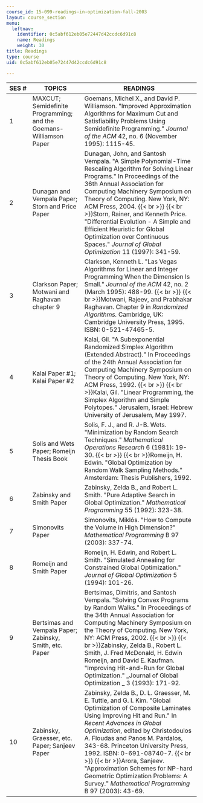 ```yaml
---
course_id: 15-099-readings-in-optimization-fall-2003
layout: course_section
menu:
  leftnav:
    identifier: 0c5abf612eb05e72447d42ccdc6d91c8
    name: Readings
    weight: 30
title: Readings
type: course
uid: 0c5abf612eb05e72447d42ccdc6d91c8

---
```


| SES # | TOPICS | READINGS |
| --- | --- | --- |
| 1 | MAXCUT; Semidefinite Programming; and the Goemans-Williamson Paper | Goemans, Michel X., and David P. Williamson. "Improved Approximation Algorithms for Maximum Cut and Satisfiability Problems Using Semidefinite Programming." _Journal of the ACM_ 42, no. 6 (November 1995): 1115-45. |
| 2 | Dunagan and Vempala Paper; Storn and Price Paper | Dunagan, John, and Santosh Vempala. "A Simple Polynomial-Time Rescaling Algorithm for Solving Linear Programs." In Proceedings of the 36th Annual Association for Computing Machinery Symposium on Theory of Computing. New York, NY: ACM Press, 2004.  {{< br >}}  {{< br >}}Storn, Rainer, and Kenneth Price. "Differential Evolution - A Simple and Efficient Heuristic for Global Optimization over Continuous Spaces." _Journal of Global Optimization_ 11 (1997): 341-59. |
| 3 | Clarkson Paper; Motwani and Raghavan chapter 9 | Clarkson, Kenneth L. "Las Vegas Algorithms for Linear and Integer Programming When the Dimension Is Small." _Journal of the ACM_ 42, no. 2 (March 1995): 488-99.  {{< br >}}  {{< br >}}Motwani, Rajeev, and Prabhakar Raghavan. Chapter 9 in _Randomized Algorithms._ Cambridge, UK: Cambridge University Press, 1995. ISBN: 0-521-47465-5. |
| 4 | Kalai Paper #1; Kalai Paper #2 | Kalai, Gil. "A Subexponential Randomized Simplex Algorithm (Extended Abstract)." In Proceedings of the 24th Annual Association for Computing Machinery Symposium on Theory of Computing. New York, NY: ACM Press, 1992.  {{< br >}}  {{< br >}}Kalai, Gil. "Linear Programming, the Simplex Algorithm and Simple Polytopes." Jerusalem, Israel: Hebrew University of Jerusalem, May 1997. |
| 5 | Solis and Wets Paper; Romeijn Thesis Book | Solis, F. J., and R. J-B. Wets. "Minimization by Random Search Techniques." _Mathematical Operations Research_ 6 (1981): 19-30.  {{< br >}}  {{< br >}}Romeijn, H. Edwin. "Global Optimization by Random Walk Sampling Methods." Amsterdam: Thesis Publishers, 1992. |
| 6 | Zabinsky and Smith Paper | Zabinsky, Zelda B., and Robert L. Smith. "Pure Adaptive Search in Global Optimization." _Mathematical Programming_ 55 (1992): 323-38. |
| 7 | Simonovits Paper | Simonovits, Miklós. "How to Compute the Volume in High Dimension?" _Mathematical Programming_ B 97 (2003): 337-74. |
| 8 | Romeijn and Smith Paper | Romeijn, H. Edwin, and Robert L. Smith. "Simulated Annealing for Constrained Global Optimization." _Journal of Global Optimization_ 5 (1994): 101-26. |
| 9 | Bertsimas and Vempala Paper; Zabinsky, Smith, etc. Paper | Bertsimas, Dimitris, and Santosh Vempala. "Solving Convex Programs by Random Walks." In Proceedings of the 34th Annual Association for Computing Machinery Symposium on the Theory of Computing. New York, NY: ACM Press, 2002.  {{< br >}}  {{< br >}}Zabinsky, Zelda B., Robert L. Smith, J. Fred McDonald, H. Edwin Romeijn, and David E. Kaufman. "Improving Hit-and-Run for Global Optimization." _Journal of Global Optimization _ 3 (1993): 171-92. |
| 10 | Zabinsky, Graesser, etc. Paper; Sanjeev Paper | Zabinsky, Zelda B., D. L. Graesser, M. E. Tuttle, and G. I. Kim. "Global Optimization of Composite Laminates Using Improving Hit and Run." In _Recent Advances in Global Optimization_, edited by Christodoulos A. Floudas and Panos M. Pardalos, 343-68. Princeton University Press, 1992. ISBN: 0-691-08740-7.  {{< br >}}  {{< br >}}Arora, Sanjeev. "Approximation Schemes for NP-hard Geometric Optimization Problems: A Survey." _Mathematical Programming_ B 97 (2003): 43-69.